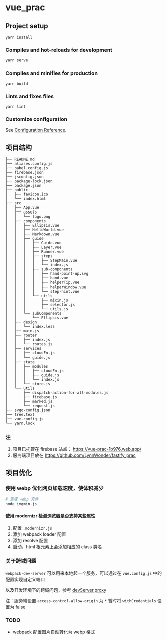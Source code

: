 # vue_prac

## Project setup
```
yarn install
```

### Compiles and hot-reloads for development
```
yarn serve
```

### Compiles and minifies for production
```
yarn build
```

### Lints and fixes files
```
yarn lint
```

### Customize configuration
See [Configuration Reference](https://cli.vuejs.org/config/).


## 项目结构
```
├── README.md
├── aliases.config.js
├── babel.config.js
├── firebase.json
├── jsconfig.json
├── package-lock.json
├── package.json
├── public
│   ├── favicon.ico
│   └── index.html
├── src
│   ├── App.vue
│   ├── assets
│   │   └── logo.png
│   ├── components
│   │   ├── Ellipsis.vue
│   │   ├── HelloWorld.vue
│   │   ├── Markdown.vue
│   │   ├── guide
│   │   │   ├── Guide.vue
│   │   │   ├── Layer.vue
│   │   │   ├── Runner.vue
│   │   │   ├── steps
│   │   │   │   ├── StepMain.vue
│   │   │   │   └── index.js
│   │   │   ├── sub-components
│   │   │   │   ├── hand-point-up.svg
│   │   │   │   ├── hand.vue
│   │   │   │   ├── helperTip.vue
│   │   │   │   ├── helperWindow.vue
│   │   │   │   └── step-hint.vue
│   │   │   └── utils
│   │   │       ├── mixin.js
│   │   │       ├── selector.js
│   │   │       └── utils.js
│   │   └── subComponents
│   │       └── Ellipsis.vue
│   ├── design
│   │   └── index.less
│   ├── main.js
│   ├── router
│   │   ├── index.js
│   │   └── routes.js
│   ├── services
│   │   ├── cloudFn.js
│   │   └── guide.js
│   ├── state
│   │   ├── modules
│   │   │   ├── cloudFn.js
│   │   │   ├── guide.js
│   │   │   └── index.js
│   │   └── store.js
│   └── utils
│       ├── dispatch-action-for-all-modules.js
│       ├── firebase.js
│       ├── marked.js
│       └── request.js
├── svgo-config.json
├── tree.text
├── vue.config.js
└── yarn.lock
```
### 注
1. 项目已托管在 firebase 站点： https://vue-prac-1b976.web.app/ 
2. 服务端项目放在 https://github.com/LynnWonder/fastify_prac

## 项目优化
### 使用 webp 优化网页加载速度，使体积减少
```sh
# 生成 webp 文件
node imgmin.js 
```
#### 使用 modernizr 检测浏览器是否支持某些属性
1. 配置 `.modernizr.js` 
2. 添加 webpack loader 配置
3. 添加 resolve 配置
4. 启动，html 根元素上会添加相应的 class 类名

### 关于跨域问题
`webpack-dev-server` 可以用来本地起一个服务，可以通过在 `vue.config.js` 中的配置实现自定义端口

以及开发环境下的跨域问题，参考 [devServer.proxy](https://cli.vuejs.org/zh/config/#devserver)

注：服务端设置 `access-control-allow-origin` 为 `*` 暂时将 `withCredentials` 设置为 false


### TODO
- webpack 配置图片自动转化为 webp 格式 


